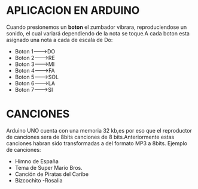 # APLICACION EN ARDUINO
Cuando presionemos un **boton** el zumbador vibrara, reproduciendose un sonido, el cual variará dependiendo de la nota se toque.A cada boton esta asignado  una nota a cada de escala de Do:
- Boton 1--->DO
- Boton 2--->RE
- Boton 3--->MI
- Boton 4--->FA
- Boton 5--->SOL
- Boton 6--->LA
- Boton 7--->SI
# CANCIONES 
Arduino UNO cuenta con una memoria 32 kb,es por eso que el reproductor de canciones sera de 8bits canciones de 8 bits.Anteriormente estas canciones habran sido transformadas a del formato MP3 a 8bits.
Ejemplo de canciones:
- Himno de España
- Tema de Super Mario Bros.
- Canción de Piratas del Caribe
- Bizcochito -Rosalia


